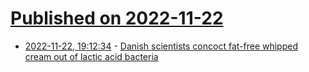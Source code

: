 # [Published on 2022-11-22](index.md)

* [2022-11-22, 19:12:34](https://news.ycombinator.com/item?id=33709852) - [Danish scientists concoct fat-free whipped cream out of lactic acid bacteria](https://arstechnica.com/science/2022/11/danish-scientists-concoct-fat-free-whipped-cream-out-of-lactic-acid-bacteria/)
